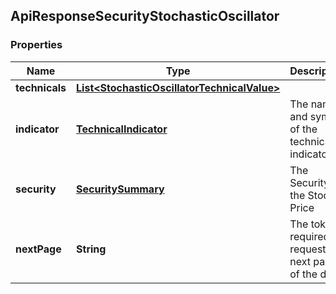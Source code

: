
## ApiResponseSecurityStochasticOscillator

### Properties
Name | Type | Description | Notes
------------ | ------------- | ------------- | -------------
**technicals** | [**List&lt;StochasticOscillatorTechnicalValue&gt;**](StochasticOscillatorTechnicalValue.md) |  |  [optional]
**indicator** | [**TechnicalIndicator**](TechnicalIndicator.md) | The name and symbol of the technical indicator |  [optional]
**security** | [**SecuritySummary**](SecuritySummary.md) | The Security of the Stock Price |  [optional]
**nextPage** | **String** | The token required to request the next page of the data |  [optional]



